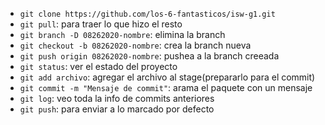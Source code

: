 - `git clone https://github.com/los-6-fantasticos/isw-g1.git`
- `git pull`: para traer lo que hizo el resto
- `git branch -D 08262020-nombre`: elimina la branch
- `git checkout -b 08262020-nombre`: crea la branch nueva
- `git push origin 08262020-nombre`: pushea a la branch creeada
- `git status`: ver el estado del proyecto
- `git add archivo`: agregar el archivo al stage(prepararlo para el commit)
- `git commit -m "Mensaje de commit"`: arama el paquete con un mensaje
- `git log`: veo toda la info de commits anteriores
- `git push`: para enviar a lo marcado por defecto
